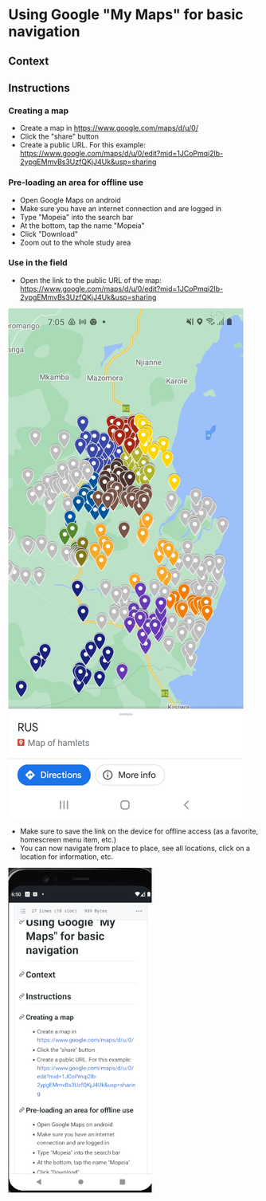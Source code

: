 # Using Google "My Maps" for basic navigation

## Context


## Instructions

### Creating a map

- Create a map in https://www.google.com/maps/d/u/0/
- Click the "share" button
- Create a public URL. For this example: https://www.google.com/maps/d/u/0/edit?mid=1JCoPmqi2lb-2ypgEMmvBs3UzfQKjJ4Uk&usp=sharing

### Pre-loading an area for offline use

- Open Google Maps on android
- Make sure you have an internet connection and are logged in
- Type "Mopeia" into the search bar
- At the bottom, tap the name "Mopeia"
- Click "Download"
- Zoom out to the whole study area



### Use in the field

- Open the link to the public URL of the map: https://www.google.com/maps/d/u/0/edit?mid=1JCoPmqi2lb-2ypgEMmvBs3UzfQKjJ4Uk&usp=sharing

![](img/google/1.jpg)

- Make sure to save the link on the device for offline access (as a favorite, homescreen menu item, etc.)
- You can now navigate from place to place, see all locations, click on a location for information, etc.

![](img/google/2.png)

